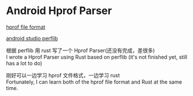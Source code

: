# Android Hprof Parser

[hprof file format](https://hg.openjdk.org/jdk6/jdk6/jdk/raw-file/tip/src/share/demo/jvmti/hprof/manual.html)

[android studio perflib](https://cs.android.com/android-studio/platform/tools/base/+/mirror-goog-studio-main:perflib/src/main/java/com/android/tools/perflib/heap/HprofParser.java;l=29?q=HprofParser&sq=)

根据 perflib 用 rust 写了一个 Hprof Parser(还没有完成，差很多)  
I wrote a Hprof Parser using Rust based on perflib (it's not finished yet, still has a lot to do)

刚好可以一边学习 hprof 文件格式，一边学习 rust  
Fortunately, I can learn both of the hprof file format and Rust at the same time.
